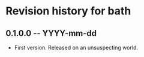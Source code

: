 # Revision history for bath

## 0.1.0.0  -- YYYY-mm-dd

* First version. Released on an unsuspecting world.
